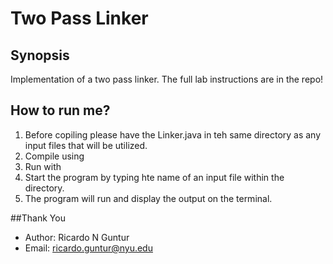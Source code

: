 # Two Pass Linker

## Synopsis
Implementation of a two pass linker. The full lab instructions are in the repo!

## How to run me?
1. Before copiling please have the Linker.java in teh same directory as any input files that will be utilized.
2. Compile using <javac Linker.java>
3. Run with <java Linker>
4. Start the program by typing hte name of an input file within the directory.
5. The program will run and display the output on the terminal.

##Thank You
- Author: Ricardo N Guntur 
- Email: <ricardo.guntur@nyu.edu>
